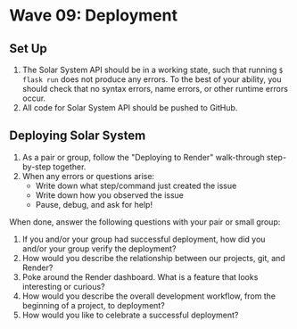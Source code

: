 # Wave 09: Deployment

## Set Up

1. The Solar System API should be in a working state, such that running `$ flask run` does not produce any errors. To the best of your ability, you should check that no syntax errors, name errors, or other runtime errors occur.
2. All code for Solar System API should be pushed to GitHub.

## Deploying Solar System

1. As a pair or group, follow the "Deploying to Render" walk-through step-by-step together.
2. When any errors or questions arise:
    - Write down what step/command just created the issue
    - Write down how you observed the issue
    - Pause, debug, and ask for help!

When done, answer the following questions with your pair or small group:
1. If you and/or your group had successful deployment, how did you and/or your group verify the deployment?
2. How would you describe the relationship between our projects, git, and Render?
3. Poke around the Render dashboard. What is a feature that looks interesting or curious?
4. How would you describe the overall development workflow, from the beginning of a project, to deployment?
5. How would you like to celebrate a successful deployment?